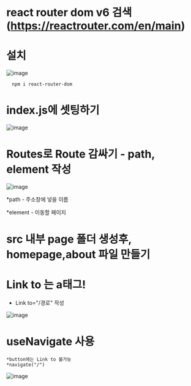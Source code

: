 # react router dom v6 검색 (https://reactrouter.com/en/main)

# 설치
![image](https://github.com/YENAZIGMINA/react_basic/assets/129706758/a38c24f8-47ce-4a8d-8d50-d42f3069065b)

      npm i react-router-dom

# index.js에 셋팅하기
![image](https://github.com/YENAZIGMINA/react_basic/assets/129706758/8198c111-e5a5-4d49-8dea-4aae24e5b7b0)


# Routes로 Route 감싸기 - path, element 작성

![image](https://github.com/YENAZIGMINA/react_basic/assets/129706758/91f3dd7a-624b-4330-a84b-dec603ed071d)

*path - 주소창에 넣을 이름

*element - 이동할 페이지

# src 내부 page 폴더 생성후, homepage,about 파일 만들기
# Link to 는 a태그!
  * Link to="/경로" 작성
 
![image](https://github.com/YENAZIGMINA/react_basic/assets/129706758/ac826363-a651-488a-b549-aa17fe0161a1)

 # useNavigate 사용
    *button에는 Link to 불가능
    *navigate("/")
![image](https://github.com/YENAZIGMINA/react_basic/assets/129706758/4c50e691-dcb7-428a-b35f-13688742ec55)
